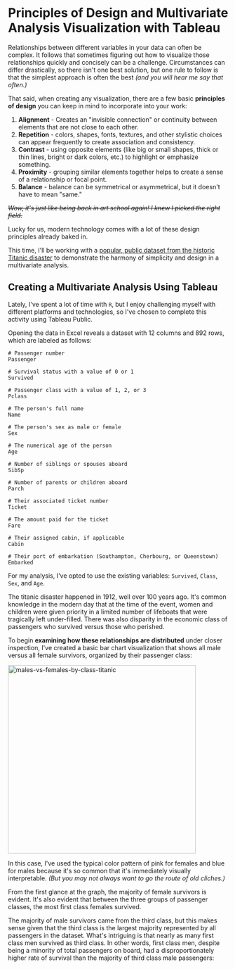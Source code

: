 # Principles of Design and Multivariate Analysis Visualization with Tableau

Relationships between different variables in your data can often be complex. It follows that sometimes figuring out how to visualize those relationships quickly and concisely can be a challenge. Circumstances can differ drastically, so there isn't one best solution, but one rule to follow is that the simplest approach is often the best *(and you will hear me say that often.)*

That said, when creating any visualization, there are a few basic **principles of design** you can keep in mind to incorporate into your work:

1. **Alignment** - Creates an "invisible connection" or continuity between elements that are not close to each other.
2. **Repetition** - colors, shapes, fonts, textures, and other stylistic choices can appear frequently to create association and consistency.
3. **Contrast** - using opposite elements (like big or small shapes, thick or thin lines, bright or dark colors, etc.) to highlight or emphasize something.
4. **Proximity** - grouping similar elements together helps to create a sense of a relationship or focal point.
5. **Balance** - balance can be symmetrical or asymmetrical, but it doesn't have to mean "same."

~~*Wow, it's just like being back in art school again! I knew I picked the right field.*~~

Lucky for us, modern technology comes with a lot of these design principles already baked in.

This time, I'll be working with a [popular, public dataset from the historic Titanic disaster](https://www.kaggle.com/competitions/titanic/data) to demonstrate the harmony of simplicity and design in a multivariate analysis.

## Creating a Multivariate Analysis Using Tableau

Lately, I've spent a lot of time with `R`, but I enjoy challenging myself with different platforms and technologies, so I've chosen to complete this activity using Tableau Public.

Opening the data in Excel reveals a dataset with 12 columns and 892 rows, which are labeled as follows:
```
# Passenger number
Passenger

# Survival status with a value of 0 or 1
Survived

# Passenger class with a value of 1, 2, or 3
Pclass

# The person's full name
Name

# The person's sex as male or female
Sex

# The numerical age of the person
Age

# Number of siblings or spouses aboard
SibSp

# Number of parents or children aboard
Parch

# Their associated ticket number
Ticket

# The amount paid for the ticket
Fare

# Their assigned cabin, if applicable
Cabin

# Their port of embarkation (Southampton, Cherbourg, or Queenstown)
Embarked

```

For my analysis, I've opted to use the existing variables: `Survived`, `Class`, `Sex`, and `Age`.

The titanic disaster happened in 1912, well over 100 years ago. It's common knowledge in the modern day that at the time of the event, women and children were given priority in a limited number of lifeboats that were tragically left under-filled. There was also disparity in the economic class of passengers who survived versus those who perished.

To begin **examining how these relationships are distributed** under closer inspection, I've created a basic bar chart visualization that shows all male versus all female survivors, organized by their passenger class:

<img width="428" alt="males-vs-females-by-class-titanic" src="https://github.com/user-attachments/assets/a857de69-b27f-4d83-a30a-56c6e5faee3e" />

In this case, I've used the typical color pattern of pink for females and blue for males because it's so common that it's immediately visually interpretable. *(But you may not always want to go the route of old cliches.)*

From the first glance at the graph, the majority of female survivors is evident. It's also evident that between the three groups of passenger classes, the most first class females survived.

The majority of male survivors came from the third class, but this makes sense given that the third class is the largest majority represented by all passengers in the dataset. What's intriguing is that nearly as many first class men survived as third class. In other words, first class men, despite being a minority of total passengers on board, had a disproportionately higher rate of survival than the majority of third class male passengers:


